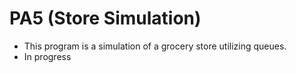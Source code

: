 # PA5 (Store Simulation)
- This program is a simulation of a grocery store utilizing queues.
- In progress
